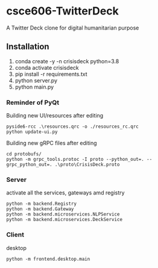 # csce606-TwitterDeck
A Twitter Deck clone for digital humanitarian purpose 

## Installation
1. conda create -y -n crisisdeck python=3.8
2. conda activate crisisdeck
3. pip install -r requirements.txt
4. python server.py
4. python main.py

### Reminder of PyQt
Building new UI/resources after editing 
```
pyside6-rcc .\resources.qrc -o ./resources_rc.qrc
python update-ui.py 
```
Building new gRPC files after editing
```
cd protobufs/
python -m grpc_tools.protoc -I proto --python_out=. --grpc_python_out=. .\proto\CrisisDeck.proto
```

### Server
activate all the services, gateways amd registry
```
python -m backend.Registry
python -m backend.Gateway
python -m backend.microservices.NLPService
python -m backend.microservices.DeckService
```

### Client
desktop
```
python -m frontend.desktop.main
```



